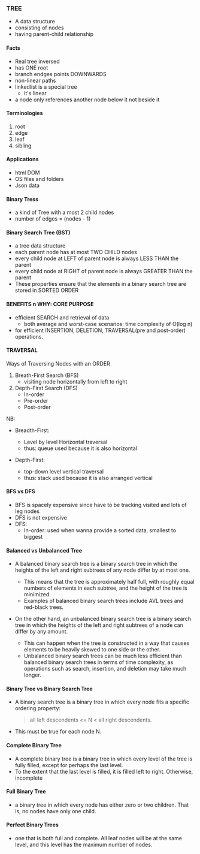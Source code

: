 ### TREE
- A data structure
- consisting of nodes
- having parent-child relationship

#### Facts
- Real tree inversed
- has ONE root
- branch endges points DOWNWARDS
- non-linear paths
- linkedlist is a special tree
   - it's linear
- a node only references another node below it not beside it

#### Terminologies
1. root
2. edge
3. leaf
4. sibling

#### Applications
- html DOM
- OS files and folders
- Json data

#### Binary Tress
- a kind of Tree with a most 2 child nodes
- number of edges = (nodes - 1)


#### Binary Search Tree (BST)
- a tree data structure 
- each parent node has at most TWO CHILD nodes
- every child node at LEFT of parent node is always LESS THAN the parent
- every child node at RIGHT of parent node is always GREATER THAN the parent
- These properties ensure that the elements in a binary search tree are stored in SORTED ORDER

#### BENEFITS n WHY: CORE PURPOSE
- efficient SEARCH and retrieval of data
    - both average and worst-case scenarios: time complexity of O(log n)
- for efficient INSERTION, DELETION, TRAVERSAL(pre and post-order) operations.


#### TRAVERSAL
Ways of Traversing Nodes with an ORDER
1. Breath-First Search (BFS)
    - visiting node horizontally from left to right
2. Depth-First Search (DFS)
    - In-order
    - Pre-order
    - Post-order

NB:
- Breadth-First: 
    - Level by level Horizontal traversal
    - thus: queue used because it is also horizontal

- Depth-First: 
    - top-down level vertical traversal
    - thus: stack used because it is also arranged vertical

#### BFS vs DFS
- BFS is spacely expensive since have to be tracking visited and lots of leg nodes
- DFS is not expensive
- DFS:
    - In-order: used when wanna provide a sorted data, smallest to biggest

#### Balanced vs Unbalanced Tree
- A balanced binary search tree is a binary search tree in which the heights of the left and right subtrees of any node differ by at most one. 
    - This means that the tree is approximately half full, with roughly equal numbers of elements in each subtree, and the height of the tree is minimized. 
    - Examples of balanced binary search trees include AVL trees and red-black trees.

- On the other hand, an unbalanced binary search tree is a binary search tree in which the heights of the left and right subtrees of a node can differ by any amount. 
    - This can happen when the tree is constructed in a way that causes elements to be heavily skewed to one side or the other. 
    - Unbalanced binary search trees can be much less efficient than balanced binary search trees in terms of time complexity, as operations such as search, insertion, and deletion may take much longer.

#### Binary Tree vs Binary Search Tree
- A binary search tree is a binary tree in which every node fits a specific ordering property: 
    > all left descendents <= N < all right descendents. 
- This must be true for each node N.

#### Complete Binary Tree
- A complete binary tree is a binary tree in which every level of the tree is fully filled, except for perhaps the last level. 
- To the extent that the last level is filled, it is filled left to right. Otherwise, incomplete

#### Full Binary Tree
- a binary tree in which every node has either zero or two children. That is, no nodes have
only one child.

#### Perfect Binary Trees
- one that is both full and complete. All leaf nodes will be at the same level, and this
level has the maximum number of nodes.
